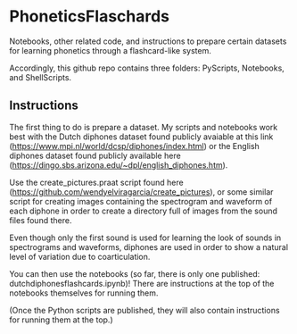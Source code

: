 # PhoneticsFlaschards  
Notebooks, other related code, and instructions to prepare certain datasets for learning phonetics through a flashcard-like system.  

Accordingly, this github repo contains three folders: PyScripts, Notebooks, and ShellScripts.  
  
## Instructions
The first thing to do is prepare a dataset. My scripts and notebooks work best with the Dutch diphones dataset found publicly avaiable at this link (https://www.mpi.nl/world/dcsp/diphones/index.html) or the English diphones dataset found publicly available here (https://dingo.sbs.arizona.edu/~dpl/english_diphones.htm).  

Use the create_pictures.praat script found here (https://github.com/wendyelviragarcia/create_pictures), or some similar script for creating images containing the spectrogram and waveform of each diphone in order to create a directory full of images from the sound files found there.  

Even though only the first sound is used for learning the look of sounds in spectrograms and waveforms, diphones are used in order to show a natural level of variation due to coarticulation.  

You can then use the notebooks (so far, there is only one published: dutchdiphonesflashcards.ipynb)! There are instructions at the top of the notebooks themselves for running them.  

(Once the Python scripts are published, they will also contain instructions for running them at the top.)  
